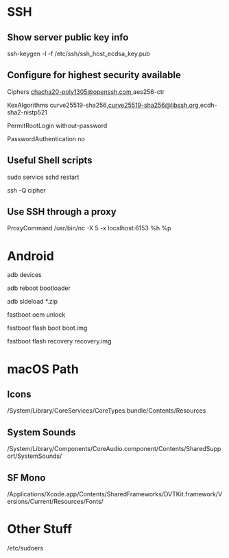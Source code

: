 # SSH
## Show server public key info
ssh-keygen -l -f /etc/ssh/ssh_host_ecdsa_key.pub

## Configure for highest security available
Ciphers chacha20-poly1305@openssh.com,aes256-ctr

KexAlgorithms curve25519-sha256,curve25519-sha256@libssh.org,ecdh-sha2-nistp521

PermitRootLogin without-password

PasswordAuthentication no

## Useful Shell scripts
sudo service sshd restart

ssh -Q cipher

## Use SSH through a proxy
ProxyCommand /usr/bin/nc -X 5 -x localhost:6153 %h %p

# Android
  adb devices

  adb reboot bootloader

  adb sideload *.zip


  fastboot oem unlock

  fastboot flash boot boot.img
  
  fastboot flash recovery recovery.img

# macOS Path
## Icons
/System/Library/CoreServices/CoreTypes.bundle/Contents/Resources

## System Sounds
/System/Library/Components/CoreAudio.component/Contents/SharedSupport/SystemSounds/

## SF Mono
/Applications/Xcode.app/Contents/SharedFrameworks/DVTKit.framework/Versions/Current/Resources/Fonts/




# Other Stuff
/etc/sudoers
